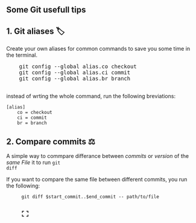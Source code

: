## Some Git usefull  tips 

<h2>
  <a name="1-git-aliases-%F0%9F%8F%B7" href="#1-git-aliases-%F0%9F%8F%B7">
  </a>
  1. Git aliases 🏷
</h2>


Create your own aliases for common commands to save you some time in the terminal.

<pre>
	git config --global alias.co checkout
	git config --global alias.ci commit
	git config --global alias.br branch

</pre>

instead of wrting the whole command, run the following breviations:

```plaintext width: fit-content;
[alias]
    co = checkout
    ci = commit
    br = branch
```


<h2>
  <a name="2-compare-commits-%E2%9A%96" href="#2-compare-commits-%E2%9A%96">
  </a>
  2. Compare commits ⚖
</h2>

A simple way to commpare differance between *commits* or *version* of the *same File* it to run <code>git diff</code>

<dt>If you want to compare the same file between different commits, you run the following:</dt>
<dd>
	<div class="highlight js-code-highlight">
	<pre class="highlight plaintext"><code>git diff $start_commit..$end_commit -- path/to/file
	</code></pre>
	<div class="highlight__panel js-actions-panel">
	<div class="highlight__panel-action js-fullscreen-code-action">
	    <svg xmlns="http://www.w3.org/2000/svg" width="20px" height="20px" viewBox="0 0 24 24" class="highlight-action crayons-icon highlight-action--fullscreen-on"><title>Enter fullscreen mode</title>
	    <path d="M16 3h6v6h-2V5h-4V3zM2 3h6v2H4v4H2V3zm18 16v-4h2v6h-6v-2h4zM4 19h4v2H2v-6h2v4z"></path>
	</svg>
	</div>
	</div>
	</div>
</dd>